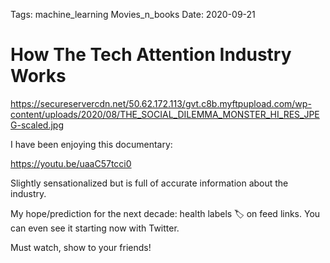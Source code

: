Tags: machine_learning 
           Movies_n_books
Date: 2020-09-21


# How The Tech Attention Industry Works 

https://secureservercdn.net/50.62.172.113/gvt.c8b.myftpupload.com/wp-content/uploads/2020/08/THE_SOCIAL_DILEMMA_MONSTER_HI_RES_JPEG-scaled.jpg

I have been enjoying this documentary:

https://youtu.be/uaaC57tcci0

Slightly sensationalized but is full of accurate information about the industry. 

My hope/prediction for the next decade: health labels 🏷 on feed links. You can even see it starting now with Twitter. 

Must watch, show to your friends!
